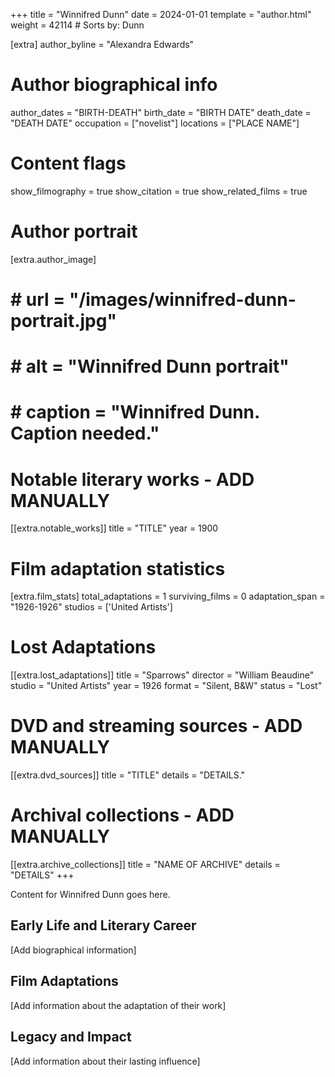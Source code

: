 +++
title = "Winnifred Dunn"
date = 2024-01-01
template = "author.html"
weight = 42114  # Sorts by: Dunn

[extra]
author_byline = "Alexandra Edwards"

# Author biographical info
author_dates = "BIRTH-DEATH"
birth_date = "BIRTH DATE"
death_date = "DEATH DATE"
occupation = ["novelist"]
locations = ["PLACE NAME"]

# Content flags
show_filmography = true
show_citation = true
show_related_films = true

# Author portrait
[extra.author_image]
# # url = "/images/winnifred-dunn-portrait.jpg"
# # alt = "Winnifred Dunn portrait"
# # caption = "Winnifred Dunn. Caption needed."

# Notable literary works - ADD MANUALLY
[[extra.notable_works]]
title = "TITLE"
year = 1900

# Film adaptation statistics
[extra.film_stats]
total_adaptations = 1
surviving_films = 0
adaptation_span = "1926-1926"
studios = ['United Artists']
# Lost Adaptations
[[extra.lost_adaptations]]
title = "Sparrows"
director = "William Beaudine"
studio = "United Artists"
year = 1926
format = "Silent, B&W"
status = "Lost"


# DVD and streaming sources - ADD MANUALLY
[[extra.dvd_sources]]
title = "TITLE"
details = "DETAILS."

# Archival collections - ADD MANUALLY
[[extra.archive_collections]]
title = "NAME OF ARCHIVE"
details = "DETAILS"
+++

Content for Winnifred Dunn goes here. 

## Early Life and Literary Career

[Add biographical information]

## Film Adaptations

[Add information about the adaptation of their work]

## Legacy and Impact

[Add information about their lasting influence]
